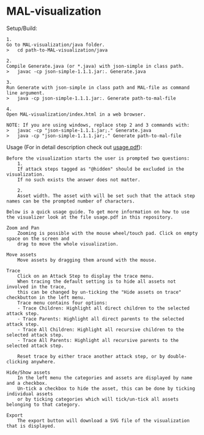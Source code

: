 # MAL-visualization

Setup/Build:

    1.
    Go to MAL-visualization/java folder.
    >   cd path-to-MAL-visualization/java

    2.
    Compile Generate.java (or *.java) with json-simple in class path.
    >   javac -cp json-simple-1.1.1.jar:. Generate.java

    3.
    Run Generate with json-simple in class path and MAL-file as command line argument.
    >   java -cp json-simple-1.1.1.jar:. Generate path-to-mal-file

    4.
    Open MAL-visualization/index.html in a web browser.

    NOTE: If you are using windows, replace step 2 and 3 commands with:
    >   javac -cp "json-simple-1.1.1.jar;." Generate.java
    >   java -cp "json-simple-1.1.1.jar;." Generate path-to-mal-file

Usage (For in detail description check out [usage.pdf](usage.pdf)):

    Before the visualization starts the user is prompted two questions:
        1. 
        If attack steps tagged as "@hidden" should be excluded in the visualization. 
        If no such exists the answer does not matter.

        2.
        Asset width. The asset with will be set such that the attack step names can be the prompted number of characters.

    Below is a quick usage guide. To get more information on how to use the visualizer look at the file usage.pdf in this repository.

    Zoom and Pan
        Zooming is possible with the mouse wheel/touch pad. Click on empty space on the screen and
        drag to move the whole visualization.

    Move assets 
        Move assets by dragging them around with the mouse.
    
    Trace
        Click on an Attack Step to display the trace menu. 
        When tracing the default setting is to hide all assets not involved in the trace,
        this can be changed by un-ticking the "Hide assets on trace" checkbutton in the left menu.
        Trace menu contains four options:
        - Trace Children: Highlight all direct children to the selected attack step.
        - Trace Parents: Highlight all direct parents to the selected attack step.
        - Trace All Children: Highlight all recursive children to the selected attack step.
        - Trace All Parents: Highlight all recursive parents to the selected attack step.

        Reset trace by either trace another attack step, or by double-clicking anywhere.

    Hide/Show assets
        In the left menu the categories and assets are displayed by name and a checkbox.
        Un-tick a checkbox to hide the asset, this can be done by ticking individual assets
        or by ticking categories which will tick/un-tick all assets belonging to that category.

    Export
        The export button will download a SVG file of the visualization that is displayed.